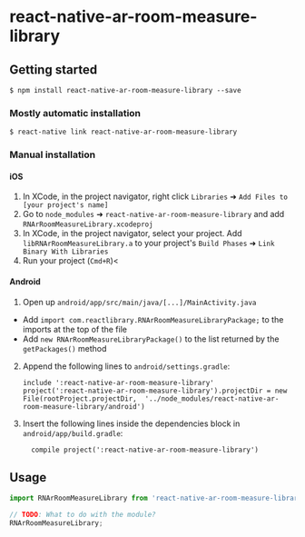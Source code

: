 
# react-native-ar-room-measure-library

## Getting started

`$ npm install react-native-ar-room-measure-library --save`

### Mostly automatic installation

`$ react-native link react-native-ar-room-measure-library`

### Manual installation


#### iOS

1. In XCode, in the project navigator, right click `Libraries` ➜ `Add Files to [your project's name]`
2. Go to `node_modules` ➜ `react-native-ar-room-measure-library` and add `RNArRoomMeasureLibrary.xcodeproj`
3. In XCode, in the project navigator, select your project. Add `libRNArRoomMeasureLibrary.a` to your project's `Build Phases` ➜ `Link Binary With Libraries`
4. Run your project (`Cmd+R`)<

#### Android

1. Open up `android/app/src/main/java/[...]/MainActivity.java`
  - Add `import com.reactlibrary.RNArRoomMeasureLibraryPackage;` to the imports at the top of the file
  - Add `new RNArRoomMeasureLibraryPackage()` to the list returned by the `getPackages()` method
2. Append the following lines to `android/settings.gradle`:
  	```
  	include ':react-native-ar-room-measure-library'
  	project(':react-native-ar-room-measure-library').projectDir = new File(rootProject.projectDir, 	'../node_modules/react-native-ar-room-measure-library/android')
  	```
3. Insert the following lines inside the dependencies block in `android/app/build.gradle`:
  	```
      compile project(':react-native-ar-room-measure-library')
  	```


## Usage
```javascript
import RNArRoomMeasureLibrary from 'react-native-ar-room-measure-library';

// TODO: What to do with the module?
RNArRoomMeasureLibrary;
```
  